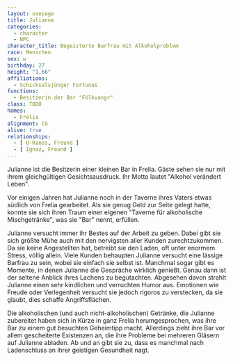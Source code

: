 ```yaml
---
layout: usepage
title: Julianne
categories:
  - character
  - NPC
character_title: Begeisterte Barfrau mit Alkoholproblem
race: Menschen
sex: w
birthday: 27
height: "1,66"
affiliations:
  - Schicksalsjünger Fortunas
functions:
  - Besitzerin der Bar "Fólkvangr"
class: TODO
homes:
  - Frelia
alignment: CG
alive: true
relationships:
  - [ U-Ranos, Freund ]
  - [ Ignaz, Freund ]
---
```


Julianne ist die Besitzerin einer kleinen Bar in Frelia. Gäste sehen sie nur mit ihrem gleichgültigen Gesichtsausdruck.
Ihr Motto lautet "Alkohol verändert Leben".

Vor einigen Jahren hat Julianne noch in der Taverne ihres Vaters etwas südlich von Frelia gearbeitet. Als sie genug Geld
zur Seite gelegt hatte, konnte sie sich ihren Traum einer eigenen "Taverne für alkoholische Mischgetränke", was sie
"Bar" nennt, erfüllen.

Julianne versucht immer ihr Bestes auf der Arbeit zu geben. Dabei gibt sie sich größte Mühe auch mit den nervigsten
aller Kunden zurechtzukommen. Da sie keine Angestellten hat, betreibt sie den Laden, oft unter enormem Stress, völlig
allein. Viele Kunden behaupten Julianne versucht eine lässige Barfrau zu sein, wobei sie einfach sie selbst ist.
Manchmal sogar gibt es Momente, in denen Julianne die Gespräche wirklich genießt. Genau dann ist der seltene
Anblick ihres Lachens zu begutachten. Abgesehen davon strahlt Julianne einen sehr kindlichen und verruchten Humor aus.
Emotionen wie Freude oder Verlegenheit versucht sie jedoch rigoros zu verstecken, da sie glaubt, dies schaffe
Angriffsflächen.

Die alkoholischen (und auch nicht-alkoholischen) Getränke, die Julianne zubereitet haben sich in Kürze in ganz Frelia
herumgesprochen, was ihre Bar zu einem gut besuchten Geheimtipp macht. Allerdings zieht ihre Bar vor allem gescheiterte
Existenzen an, die ihre Probleme bei mehreren Gläsern auf Julianne abladen. Ab und an gibt sie zu, dass es manchmal nach
Ladenschluss an ihrer geistigen Gesundheit nagt.

